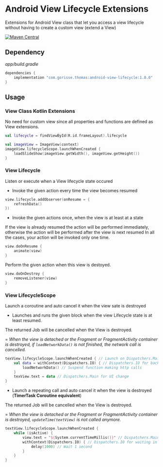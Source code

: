 # Android View Lifecycle Extensions
Extensions for Android View class that let you access a view lifecycle without having to create a custom view (extend a View)

[![Maven Central](https://img.shields.io/maven-central/v/com.gorisse.thomas/android-view-lifecycle.svg?label=Maven%20Central)](https://search.maven.org/search?q=g:%22com.gorisse.thomas%22%20AND%20a:%22android-view-lifecycle%22)

## Dependency

*app/build.gradle*
```gradle
dependencies {
    implementation "com.gorisse.thomas:android-view-lifecycle:1.0.0"
}
```

## Usage

### View Class Kotlin Extensions

No need for custom view since all properties and functions are defined as View extensions.
```kotlin
val lifecycle = findViewById(R.id.frameLayout).lifecycle
```

```kotlin
val imageView = ImageView(context)
imageView.lifecycleScope.launchWhenCreated {
    loadSlideShow(imageView.getWidth(), imageView.getHeight())
}
```

### View Lifecycle
Listen or execute when a View lifecycle state occured

- Invoke the given action every time the view becomes resumed

```kotlin
view.lifecycle.addObserver(onResume = {
    refreshData()
})
```

- Invoke the given actions once, when the view is at least at a state

If the view is already resumed the action will be performed immediately, otherwise the action will be performed after the view is next resumed
In all the cases, your action will be invoked only one time.

```kotlin
view.doOnResume {
    animate(view)
}
```

Perform the given action when this view is destoyed.

```kotlin
view.doOnDestroy {
    removeListener(view)
}
```

### View LifecycleScope
Launch a coroutine and auto cancel it when the view sate is destroyed

- Launches and runs the given block when the view Lifecycle state is at least resumed.

The returned Job will be cancelled when the View is destroyed.

= *When the view is detached or the Fragment or FragmentActivity container is destroyed, if `loadNetworkData()` is not finished, the network call is cancelled.*

```kotlin
texView.lifecycleScope.launchWhenCreated { // Launch on Dispatchers.Main
    val data = withContext(Dispatchers.IO) { // Dispatchers.IO for background task
        loadNetworkData() // Suspend function making http calls
    }
    texView.text = data // Dispatchers.Main for UI change
}
```

- Launch a repeating call and auto cancel it when the view is destroyed (**TimerTask Coroutine equivalent**)

The returned Job will be cancelled when the View is destroyed.

= *When the view is detached or the Fragment or FragmentActivity container is destroyed, `updateTime(textView)` is not called anymore.*

```kotlin
textView.lifecycleScope.launchWhenCreated {
    while (isActive) {
        view.text = "${System.currentTimeMillis()}" // Dispatchers.Main
        withContext(Dispatchers.IO) { // Dispatchers.IO for waiting in background
            delay(1000) // Wait 1 second
        }
    }
}
```



